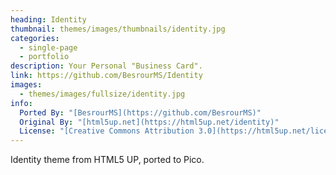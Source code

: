 ```yaml
---
heading: Identity
thumbnail: themes/images/thumbnails/identity.jpg
categories:
  - single-page
  - portfolio
description: Your Personal "Business Card".
link: https://github.com/BesrourMS/Identity
images:
  - themes/images/fullsize/identity.jpg
info:
  Ported By: "[BesrourMS](https://github.com/BesrourMS)"
  Original By: "[html5up.net](https://html5up.net/identity)"
  License: "[Creative Commons Attribution 3.0](https://html5up.net/license)"
---
```


Identity theme from HTML5 UP, ported to Pico.
